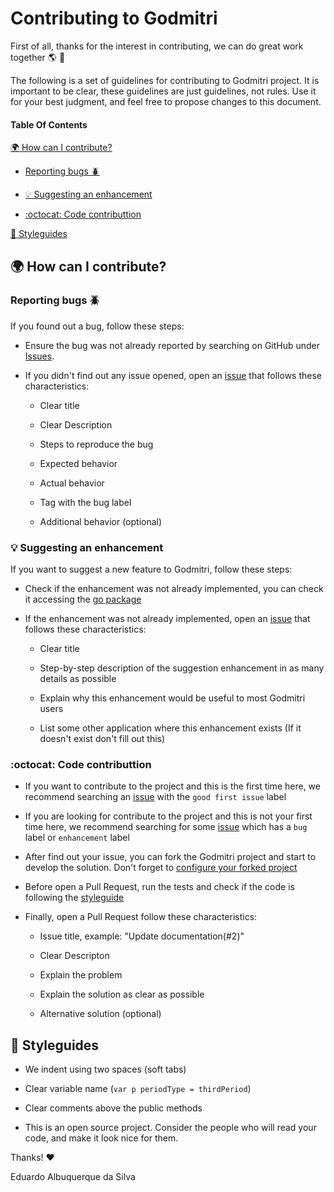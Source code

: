 # **Contributing to Godmitri**

First of all, thanks for the interest in contributing, we can do great work together :earth_americas: :leaves:

The following is a set of guidelines for contributing to Godmitri project. It is important to be clear, these guidelines are just guidelines, not rules. Use it for your best judgment, and feel free to propose changes to this document.

#### **Table Of Contents**
[:earth_africa: How can I contribute?](#:earth_africa:-how-can-i-contribute)

  * [Reporting bugs :beetle:](#reporting-bugs-:beetle:)

  * [:bulb: Suggesting an enhancement](#:bulb:-suggesting-a-feature)

  * [:octocat: Code contributtion](#)

[:art: Styleguides](#:art:-styleguides)

## **:earth_africa: How can I contribute?**

### **Reporting bugs :beetle:**

  If you found out a bug, follow these steps:

  * Ensure the bug was not already reported by searching on GitHub under [Issues](https://github.com/edualb/godmitri/issues).

  * If you didn't find out any issue opened, open an [issue](https://github.com/edualb/godmitri/issues) that follows these characteristics:

    * Clear title

    * Clear Description

    * Steps to reproduce the bug

    * Expected behavior

    * Actual behavior

    * Tag with the bug label

    * Additional behavior (optional)

### **:bulb: Suggesting an enhancement**

  If you want to suggest a new feature to Godmitri, follow these steps:

  * Check if the enhancement was not already implemented, you can check it accessing the [go package](#)

  * If the enhancement was not already implemented, open an [issue](https://github.com/edualb/godmitri/issues) that follows these characteristics:

    * Clear title

    * Step-by-step description of the suggestion enhancement in as many details as possible

    * Explain why this enhancement would be useful to most Godmitri users

    * List some other application where this enhancement exists (If it doesn't exist don't fill out this)

### :octocat: Code contributtion

  * If you want to contribute to the project and this is the first time here, we recommend searching an [issue](https://github.com/edualb/godmitri/issues) with the `good first issue` label

  * If you are looking for contribute to the project and this is not your first time here, we recommend searching for some [issue](https://github.com/edualb/godmitri/issues) which has a `bug` label or `enhancement` label

  * After find out your issue, you can fork the Godmitri project and start to develop the solution. Don't forget to [configure your forked project](https://docs.github.com/en/github/collaborating-with-issues-and-pull-requests/configuring-a-remote-for-a-fork)

  * Before open a Pull Request, run the tests and check if the code is following the [styleguide](#styleguides)

  * Finally, open a Pull Request follow these characteristics:

    * Issue title, example: "Update documentation(#2)"

    * Clear Descripton

    * Explain the problem

    * Explain the solution as clear as possible

    * Alternative solution (optional)


## **:art: Styleguides**

  * We indent using two spaces (soft tabs)

  * Clear variable name (`var p periodType = thirdPeriod`)

  * Clear comments above the public methods

  * This is an open source project. Consider the people who will read your code, and make it look nice for them.

Thanks! :hearts:

Eduardo Albuquerque da Silva
